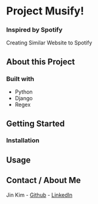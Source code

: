 # Project Musify!
### Inspired by Spotify

Creating Similar Website to Spotify

## About this Project


### Built with
- Python
- Django
- Regex

## Getting Started

### Installation



## Usage


## Contact / About Me
Jin Kim - [Github](https://github.com/kimjin-012) - [LinkedIn](https://www.linkedin.com/in/jin-kim-code/)

